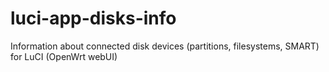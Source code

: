 # luci-app-disks-info
Information about connected disk devices (partitions, filesystems, SMART) for LuCI (OpenWrt webUI)
